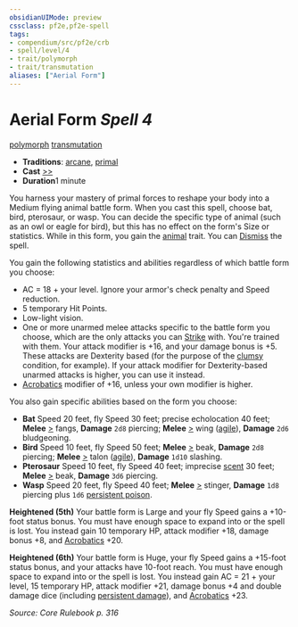 ```yaml
---
obsidianUIMode: preview
cssclass: pf2e,pf2e-spell
tags:
- compendium/src/pf2e/crb
- spell/level/4
- trait/polymorph
- trait/transmutation
aliases: ["Aerial Form"]
---
```

# Aerial Form *Spell 4*   
[polymorph](../../Rules/traits/polymorph.md)  [transmutation](../../Rules/traits/transmutation.md)  

- **Traditions**: [arcane](../../Rules/traits/arcane.md), [primal](../../Rules/traits/primal.md)
- **Cast** [>>](../../Rules/core-rulebook/chapter-9-playing-the-game.md#Actions "Two-Action") 
- **Duration**1 minute

You harness your mastery of primal forces to reshape your body into a Medium flying animal battle form. When you cast this spell, choose bat, bird, pterosaur, or wasp. You can decide the specific type of animal (such as an owl or eagle for bird), but this has no effect on the form's Size or statistics. While in this form, you gain the [animal](../../Rules/traits/animal.md) trait. You can [Dismiss](../../Rules/actions/dismiss.md) the spell.

You gain the following statistics and abilities regardless of which battle form you choose:

- AC = 18 + your level. Ignore your armor's check penalty and Speed reduction.
- 5 temporary Hit Points.
- Low-light vision.
- One or more unarmed melee attacks specific to the battle form you choose, which are the only attacks you can [Strike](../../Rules/actions/strike.md) with. You're trained with them. Your attack modifier is +16, and your damage bonus is +5. These attacks are Dexterity based (for the purpose of the [clumsy](../../Rules/conditions.md#Clumsy) condition, for example). If your attack modifier for Dexterity-based unarmed attacks is higher, you can use it instead.
- [Acrobatics](../skills.md#Acrobatics) modifier of +16, unless your own modifier is higher.

You also gain specific abilities based on the form you choose:

- **Bat** Speed 20 feet, fly Speed 30 feet; precise echolocation 40 feet; **Melee** [>](../../Rules/core-rulebook/chapter-9-playing-the-game.md#Actions "Single Action") fangs, **Damage** `2d8` piercing; **Melee** [>](../../Rules/core-rulebook/chapter-9-playing-the-game.md#Actions "Single Action") wing ([agile](../../Rules/traits/agile.md)), **Damage** `2d6` bludgeoning.
- **Bird** Speed 10 feet, fly Speed 50 feet; **Melee** [>](../../Rules/core-rulebook/chapter-9-playing-the-game.md#Actions "Single Action") beak, **Damage** `2d8` piercing; **Melee** [>](../../Rules/core-rulebook/chapter-9-playing-the-game.md#Actions "Single Action") talon ([agile](../../Rules/traits/agile.md)), **Damage** `1d10` slashing.
- **Pterosaur** Speed 10 feet, fly Speed 40 feet; imprecise [scent](../../Rules/abilities/scent.md) 30 feet; **Melee** [>](../../Rules/core-rulebook/chapter-9-playing-the-game.md#Actions "Single Action") beak, **Damage** `3d6` piercing.
- **Wasp** Speed 20 feet, fly Speed 40 feet; **Melee** [>](../../Rules/core-rulebook/chapter-9-playing-the-game.md#Actions "Single Action") stinger, **Damage** `1d8` piercing plus `1d6` [persistent poison](../../Rules/conditions.md#Persistent%20Damage).

**Heightened (5th)** Your battle form is Large and your fly Speed gains a +10-foot status bonus. You must have enough space to expand into or the spell is lost. You instead gain 10 temporary HP, attack modifier +18, damage bonus +8, and [Acrobatics](../skills.md#Acrobatics) +20.

**Heightened (6th)** Your battle form is Huge, your fly Speed gains a +15-foot status bonus, and your attacks have 10-foot reach. You must have enough space to expand into or the spell is lost. You instead gain AC = 21 + your level, 15 temporary HP, attack modifier +21, damage bonus +4 and double damage dice (including [persistent damage](../../Rules/conditions.md#Persistent%20Damage)), and [Acrobatics](../skills.md#Acrobatics) +23.

*Source: Core Rulebook p. 316*
